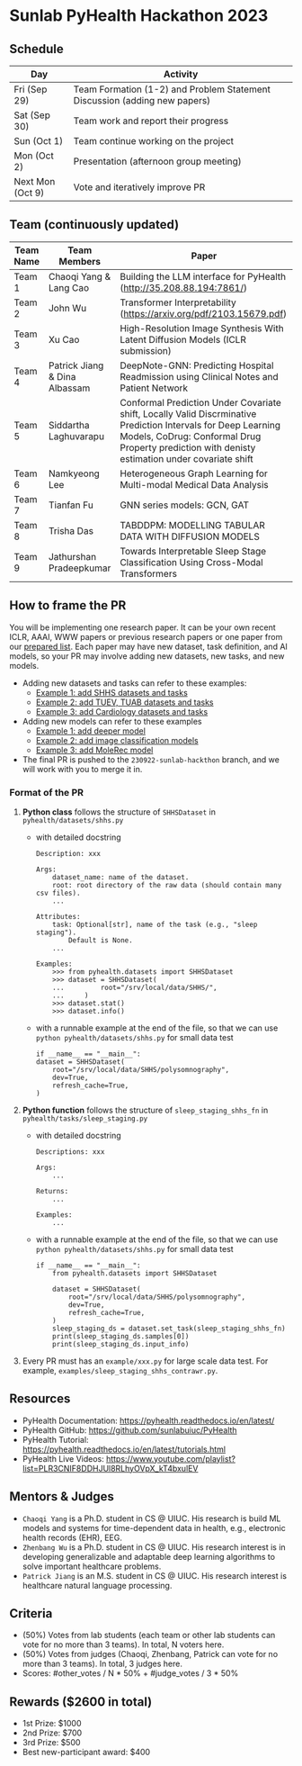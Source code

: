 # Sunlab PyHealth Hackathon 2023

## Schedule
| Day	| Activity |
|-----|------|
| Fri (Sep 29)	| Team Formation (1-2) and Problem Statement Discussion (adding new papers) |
| Sat (Sep 30) | Team work and report their progress | 
| Sun (Oct 1)	| Team continue working on the project | 
| Mon (Oct 2)	| Presentation (afternoon group meeting) | 
| Next Mon (Oct 9)	| Vote and iteratively improve PR |

## Team (continuously updated)
| Team Name	| Team Members | Paper |
|-----|------|------|
| Team 1	| Chaoqi Yang & Lang Cao | Building the LLM interface for PyHealth (http://35.208.88.194:7861/) |
| Team 2    | John Wu   | Transformer Interpretability (https://arxiv.org/pdf/2103.15679.pdf) | 
| Team 3    | Xu Cao    | High-Resolution Image Synthesis With Latent Diffusion Models (ICLR submission) |
| Team 4    | Patrick Jiang & Dina Albassam | DeepNote-GNN: Predicting Hospital Readmission using Clinical Notes and Patient Network | 
| Team 5 | Siddartha Laghuvarapu | Conformal Prediction Under Covariate shift, Locally Valid Discrminative Prediction Intervals for Deep Learning Models, CoDrug: Conformal Drug Property prediction with denisty estimation under covariate shift | 
| Team 6 | Namkyeong Lee | Heterogeneous Graph Learning for Multi-modal Medical Data Analysis | 
| Team 7| Tianfan Fu | GNN series models: GCN, GAT |
| Team 8 | Trisha Das | TABDDPM: MODELLING TABULAR DATA WITH DIFFUSION MODELS |
| Team 9 | Jathurshan Pradeepkumar | Towards Interpretable Sleep Stage Classification Using Cross-Modal Transformers |

## How to frame the PR
You will be implementing one research paper. It can be your own recent ICLR, AAAI, WWW papers or previous research papers or one paper from our [prepared list](https://docs.google.com/spreadsheets/d/1PNMgDe-llOm1SM5ZyGLkmPysjC4wwaVblPLAHLxejTw/edit#gid=159213380). Each paper may have new dataset, task definition, and AI models, so your PR may involve adding new datasets, new tasks, and new models. 
- Adding new datasets and tasks can refer to these examples:
    - [Example 1: add SHHS datasets and tasks](https://github.com/sunlabuiuc/PyHealth/pull/162)
    - [Example 2: add TUEV, TUAB datasets and tasks](https://github.com/sunlabuiuc/PyHealth/pull/194)
    - [Example 3: add Cardiology datasets and tasks](https://github.com/sunlabuiuc/PyHealth/pull/176)
- Adding new models can refer to these examples
    - [Example 1: add deeper model](https://github.com/sunlabuiuc/PyHealth/pull/61)
    - [Example 2: add image classification models](https://github.com/sunlabuiuc/PyHealth/pull/175)
    - [Example 3: add MoleRec model](https://github.com/sunlabuiuc/PyHealth/pull/122)
- The final PR is pushed to the `230922-sunlab-hackthon` branch, and we will work with you to merge it in.

### Format of the PR
1. **Python class** follows the structure of `SHHSDataset` in `pyhealth/datasets/shhs.py`
    - with detailed docstring
        ```
        Description: xxx

        Args:
            dataset_name: name of the dataset.
            root: root directory of the raw data (should contain many csv files).
            ...

        Attributes:
            task: Optional[str], name of the task (e.g., "sleep staging").
                Default is None.
            ...

        Examples:
            >>> from pyhealth.datasets import SHHSDataset
            >>> dataset = SHHSDataset(
            ...         root="/srv/local/data/SHHS/",
            ...     )
            >>> dataset.stat()
            >>> dataset.info()
        ```
    - with a runnable example at the end of the file, so that we can use `python pyhealth/datasets/shhs.py` for small data test
        ```
        if __name__ == "__main__":
        dataset = SHHSDataset(
            root="/srv/local/data/SHHS/polysomnography",
            dev=True,
            refresh_cache=True,
        )
        ```

2. **Python function** follows the structure of `sleep_staging_shhs_fn` in `pyhealth/tasks/sleep_staging.py`
    - with detailed docstring
        ```
        Descriptions: xxx

        Args:
            ...

        Returns:
            ...

        Examples:
            ...
        ```
    - with a runnable example at the end of the file, so that we can use `python pyhealth/datasets/shhs.py` for small data test
        ```
        if __name__ == "__main__":
            from pyhealth.datasets import SHHSDataset

            dataset = SHHSDataset(
                root="/srv/local/data/SHHS/polysomnography",
                dev=True,
                refresh_cache=True,
            )
            sleep_staging_ds = dataset.set_task(sleep_staging_shhs_fn)
            print(sleep_staging_ds.samples[0])
            print(sleep_staging_ds.input_info)
        ```

3. Every PR must has an `example/xxx.py` for large scale data test. For example, `examples/sleep_staging_shhs_contrawr.py`.


## Resources
- PyHealth Documentation: https://pyhealth.readthedocs.io/en/latest/
- PyHealth GitHub: https://github.com/sunlabuiuc/PyHealth
- PyHealth Tutorial: https://pyhealth.readthedocs.io/en/latest/tutorials.html
- PyHealth Live Videos: https://www.youtube.com/playlist?list=PLR3CNIF8DDHJUl8RLhyOVpX_kT4bxulEV

## Mentors & Judges
- `Chaoqi Yang` is a Ph.D. student in CS @ UIUC. His research is build ML models and systems for time-dependent data in health, e.g., electronic health records (EHR), EEG.
- `Zhenbang Wu` is a Ph.D. student in CS @ UIUC. His research interest is in developing generalizable and adaptable deep learning algorithms to solve important healthcare problems.
- `Patrick Jiang` is an M.S. student in CS @ UIUC. His research interest is healthcare natural language processing.
<!-- - `Zhen Lin` is a Ph.D. student in CS @ UIUC. His research interests include uncertainty quantification in healthcare and biosignal modeling. -->
<!-- - `Benjamin Danek` is an MCS student in CS @ UIUC. His interests are in federated learning and fairness, and synthetic data generation.
- `Junyi Gao` is a Ph.D. student at the University of Edinburgh funded by the HDR UK-Turing Welcome Ph.D. Program. His research interests include spatio-temporal epidemiology prediction and individual-level clinical predictive modeling. -->

## Criteria
- (50%) Votes from lab students (each team or other lab students can vote for no more than 3 teams). In total, N voters here.
- (50%) Votes from judges (Chaoqi, Zhenbang, Patrick can vote for no more than 3 teams). In total, 3 judges here.
- Scores: #other_votes / N * 50% + #judge_votes / 3 * 50%

## Rewards ($2600 in total)
- 1st Prize: $1000
- 2nd Prize: $700
- 3rd Prize: $500
- Best new-participant award: $400